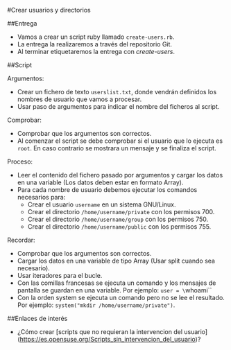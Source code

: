 
#Crear usuarios y directorios

##Entrega
* Vamos a crear un script ruby llamado `create-users.rb`.
* La entrega la realizaremos a través del repositorio Git.
* Al terminar etiquetaremos la entrega con *create-users*.

##Script

Argumentos:
* Crear un fichero de texto `userslist.txt`, donde vendrán definidos
los nombres de usuario que vamos a procesar.
* Usar paso de argumentos para indicar el nombre del ficheros al script.

Comprobar:
* Comprobar que los argumentos son correctos.
* Al comenzar el script se debe comprobar si el usuario que lo ejecuta es
`root`. En caso contrario se mostrara un mensaje y se finaliza el script.

Proceso:
* Leer el contenido del fichero pasado por argumentos y cargar los datos
en una variable (Los datos deben estar en formato Array).
* Para cada nombre de usuario debemos ejecutar los comandos necesarios
para:
    * Crear el usuario `username` en un sistema GNU/Linux.
    * Crear el directorio `/home/username/private` con los permisos 700.
    * Crear el directorio `/home/username/group` con los permisos 750.
    * Crear el directorio `/home/username/public` con los permisos 755.

Recordar:
* Comprobar que los argumentos son correctos.
* Cargar los datos en una variable de tipo Array (Usar split cuando sea necesario).
* Usar iteradores para el bucle.
* Con las comillas francesas se ejecuta un comando y los mensajes de pantalla
se guardan en una variable. Por ejemplo: `user = \`whoami\``
* Con la orden system se ejecuta un comando pero no se lee el resultado.
Por ejemplo: `system("mkdir /home/username/private")`.

##Enlaces de interés
* ¿Cómo crear [scripts que no requieran la intervencion del usuario]
 (https://es.opensuse.org/Scripts_sin_intervencion_del_usuario)?
